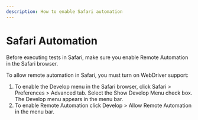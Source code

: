 ```yaml
---
description: How to enable Safari automation
---
```


# Safari Automation

Before executing tests in Safari, make sure you enable Remote Automation in the Safari browser.

To allow remote automation in Safari, you must turn on WebDriver support:

1. To enable the Develop menu in the Safari browser, click Safari > Preferences > Advanced tab. Select the Show Develop Menu check box. The Develop menu appears in the menu bar.
2. To enable Remote Automation click Develop > Allow Remote Automation in the menu bar.
